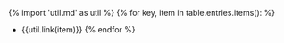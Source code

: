 {% import 'util.md' as util %}
{% for key, item in table.entries.items(): %}
* {{util.link(item)}}
{% endfor %}